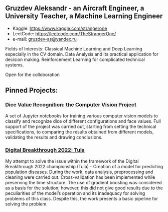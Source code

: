 ## Gruzdev Aleksandr - an Aircraft Engineer, a University Teacher, a Machine Learning Engineer 

* Kaggle: https://www.kaggle.com/strangerone
* LeetCode: https://leetcode.com/TheStrangerOne/
* e-mail: gruzdev-as@yandex.ru

Fields of Interests: Classical Machine Learning and Deep Learning especially in the CV domain. Data Analysis and its practical application for decision making. Reinforcement Learning for complicated technical systems.  

Open for the colloboration 

## Pinned Projects: 
### [Dice Value Recognition: the Computer Vision Project](https://github.com/gruzdev-as/Dice_recognition.The-computer-vision-project) 

A set of Jupyter notebooks for training various computer vision models to classify and recognize dice of different configurations and face values. Full support of the project was carried out, starting from setting the technical specifications, to comparing the results obtained from different models, validating the results and drawing conclusions. 

### [Digital Breakthrough 2022: Tula](https://github.com/gruzdev-as/Tula_Digital_Breakthrough)

My attempt to solve the issue within the framework of the Digital Breakthrough 2022 championship (Tula) - Creation of a model for predicting population diseases. During the work, data analysis, preprocessing and cleaning were carried out. Cross-validation has been implemented while preserving the time structure. The use of gradient boosting was considered as a basis for the solution; however, this did not give good results due to the peculiarities of the model’s operation and its inadequacy for solving problems of this class. Despite this, the work presents a basic pipeline for solving the problem.
